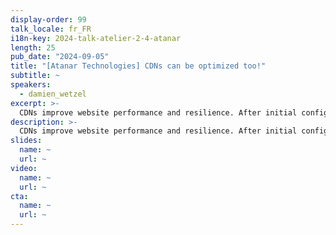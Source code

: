 ```yaml
---
display-order: 99
talk_locale: fr_FR
i18n-key: 2024-talk-atelier-2-4-atanar
length: 25
pub_date: "2024-09-05"
title: "[Atanar Technologies] CDNs can be optimized too!"
subtitle: ~
speakers:
  - damien_wetzel
excerpt: >-
  CDNs improve website performance and resilience. After initial configuration, it's essential to analyze logs regularly to identify further optimizations, such as management of poorly hidden content and image optimization. This approach, in collaboration with the site team, enables problems to be resolved at source or via the CDN, maximizing the ROI of using CDN solutions.
description: >-
  CDNs improve website performance and resilience. After initial configuration, it's essential to analyze logs regularly to identify further optimizations, such as management of poorly hidden content and image optimization. This approach, in collaboration with the site team, enables problems to be resolved at source or via the CDN, maximizing the ROI of using CDN solutions.
slides:
  name: ~
  url: ~
video:
  name: ~
  url: ~
cta:
  name: ~
  url: ~
---
```

